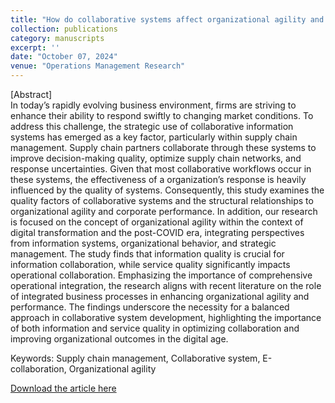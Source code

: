 ```yaml
---
title: "How do collaborative systems affect organizational agility and performance in supply chains?"
collection: publications
category: manuscripts
excerpt: ''
date: "October 07, 2024"
venue: "Operations Management Research"
---
```


[Abstract] <br>
In today’s rapidly evolving business environment, firms are striving to enhance their ability to respond swiftly to changing market conditions. To address this challenge, the strategic use of collaborative information systems has emerged as a key factor, particularly within supply chain management. Supply chain partners collaborate through these systems to improve decision-making quality, optimize supply chain networks, and response uncertainties. Given that most collaborative workflows occur in these systems, the effectiveness of a organization’s response is heavily influenced by the quality of systems. Consequently, this study examines the quality factors of collaborative systems and the structural relationships to organizational agility and corporate performance. In addition, our research is focused on the concept of organizational agility within the context of digital transformation and the post-COVID era, integrating perspectives from information systems, organizational behavior, and strategic management. The study finds that information quality is crucial for information collaboration, while service quality significantly impacts operational collaboration. Emphasizing the importance of comprehensive operational integration, the research aligns with recent literature on the role of integrated business processes in enhancing organizational agility and performance. The findings underscore the necessity for a balanced approach in collaborative system development, highlighting the importance of both information and service quality in optimizing collaboration and improving organizational outcomes in the digital age. <br>

Keywords: Supply chain management, Collaborative system, E-collaboration, Organizational agility

[Download the article here](https://link.springer.com/article/10.1007/s12063-024-00528-7)
